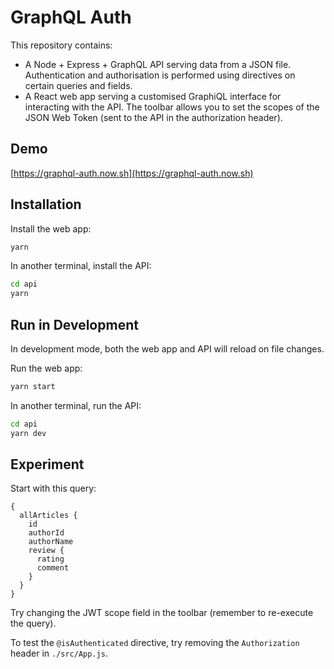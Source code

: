 # GraphQL Auth

This repository contains:

* A Node + Express + GraphQL API serving data from a JSON file.  Authentication and authorisation is performed using directives on certain queries and fields.
* A React web app serving a customised GraphiQL interface for interacting with the API.  The toolbar allows you to set the scopes of the JSON Web Token (sent to the API in the authorization header).

## Demo

[https://graphql-auth.now.sh](https://graphql-auth.now.sh)

## Installation

Install the web app:

```bash
yarn
```

In another terminal, install the API:

```bash
cd api
yarn
```

## Run in Development

In development mode, both the web app and API will reload on file changes.

Run the web app:

```bash
yarn start
```

In another terminal, run the API:

```bash
cd api
yarn dev
```

## Experiment

Start with this query:

```
{
  allArticles {
    id
    authorId
    authorName
    review {
      rating
      comment
    }
  }
}
```

Try changing the JWT scope field in the toolbar (remember to re-execute the query).

To test the `@isAuthenticated` directive, try removing the `Authorization` header in `./src/App.js`.
